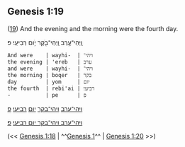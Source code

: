 ## Genesis 1:19

([19](http://biblehub.com/text/genesis/1-19.htm)) And the evening and the morning were the fourth day.

וַֽיְהִי־עֶ֥רֶב וַֽיְהִי־בֹ֖קֶר יֹ֥ום רְבִיעִֽי׃ פ

	And were    | wayhi-  | ויהי־
	the evening | 'ereb   | ערב
	and were    | wayhi-  | ויהי־
	the morning | boqer   | בקר
	day         | yom     | יום
	the fourth  | rebi'ai | רביעי׃
	-           | pe      | פ

[ויהי־ערב](/keys/VIHI-ORB) [ויהי־בקר](/keys/VIHI-BQR) [יום](/keys/IVM) [רביעי](/keys/RBIOI)׃ [פ](/keys/P)

[ויהי־ערב ויהי־בקר יום רביעי](/keys/VIHI-ORB.VIHI-BQR.IVM.RBIOI)׃ [פ](/keys/P)

(<< [Genesis 1:18](/genesis/1/18) | ^^[Genesis 1](/genesis/1)^^ | [Genesis 1:20](/genesis/1/20) >>)
